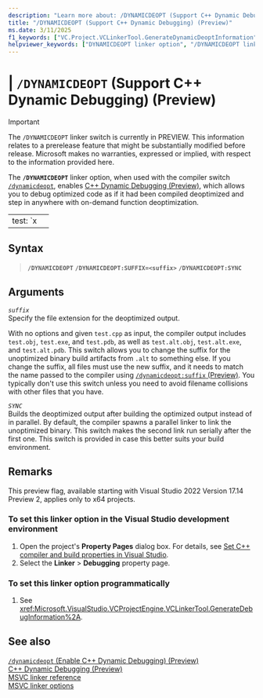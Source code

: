 ```yaml
---
description: "Learn more about: /DYNAMICDEOPT (Support C++ Dynamic Debugging)"
title: "/DYNAMICDEOPT (Support C++ Dynamic Debugging) (Preview)"
ms.date: 3/11/2025
f1_keywords: ["VC.Project.VCLinkerTool.GenerateDynamicDeoptInformation", "/dynamicdeopt"]
helpviewer_keywords: ["DYNAMICDEOPT linker option", "/DYNAMICDEOPT linker option", "-DYNAMICDEOPT linker option", "c++ dynamic debugging"]
---
```

# | `/DYNAMICDEOPT` (Support C++ Dynamic Debugging) (Preview)
> [!IMPORTANT]
> The `/DYNAMICDEOPT` linker switch is currently in PREVIEW.
> This information relates to a prerelease feature that might be substantially modified before release. Microsoft makes no warranties, expressed or implied, with respect to the information provided here.

The **`/DYNAMICDEOPT`** linker option, when used with the compiler switch [`/dynamicdeopt`](dynamic-deopt.md), enables [C++ Dynamic Debugging (Preview)](/visualstudio/debugger/cpp-dynamic-debugging), which allows you to debug optimized code as if it had been compiled deoptimized and step in anywhere with on-demand function deoptimization.

|   |   |
|---|---|
| test: `x||y` | test: `x||y`  |


## Syntax

> **`/DYNAMICDEOPT`**
> **`/DYNAMICDEOPT:SUFFIX=<suffix>`**
> **`/DYNAMICDEOPT:SYNC`**

## Arguments

*`suffix`*\
Specify the file extension for the deoptimized output.

With no options and given `test.cpp` as input, the compiler output includes `test.obj`, `test.exe`, and `test.pdb`, as well as `test.alt.obj`, `test.alt.exe`, and `test.alt.pdb`. This switch allows you to change the suffix for the unoptimized binary build artifacts from `.alt` to something else. If you change the suffix, all files must use the new suffix, and it needs to match the name passed to the compiler using [`/dynamicdeopt:suffix` (Preview)](dynamic-deopt.md). You typically don't use this switch unless you need to avoid filename collisions with other files that you have.

*`SYNC`*\
Builds the deoptimized output after building the optimized output instead of in parallel. By default, the compiler spawns a parallel linker to link the unoptimized binary. This switch makes the second link run serially after the first one. This switch is provided in case this better suits your build environment.

## Remarks

This preview flag, available starting with Visual Studio 2022 Version 17.14 Preview 2, applies only to x64 projects.

### To set this linker option in the Visual Studio development environment

1. Open the project's **Property Pages** dialog box. For details, see [Set C++ compiler and build properties in Visual Studio](../working-with-project-properties.md).
1. Select the **Linker** > **Debugging** property page.

### To set this linker option programmatically

1. See <xref:Microsoft.VisualStudio.VCProjectEngine.VCLinkerTool.GenerateDebugInformation%2A>.

## See also

[`/dynamicdeopt` (Enable C++ Dynamic Debugging) (Preview)](dynamic-deopt.md)\
[C++ Dynamic Debugging (Preview)](/visualstudio/debugger/cpp-dynamic-debugging)\
[MSVC linker reference](linking.md)\
[MSVC linker options](linker-options.md)
